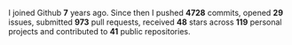 
I joined Github **7** years ago. Since then I pushed **4728** commits, opened **29** issues, submitted **973** pull requests, received **48** stars across **119** personal projects and contributed to **41** public repositories.
